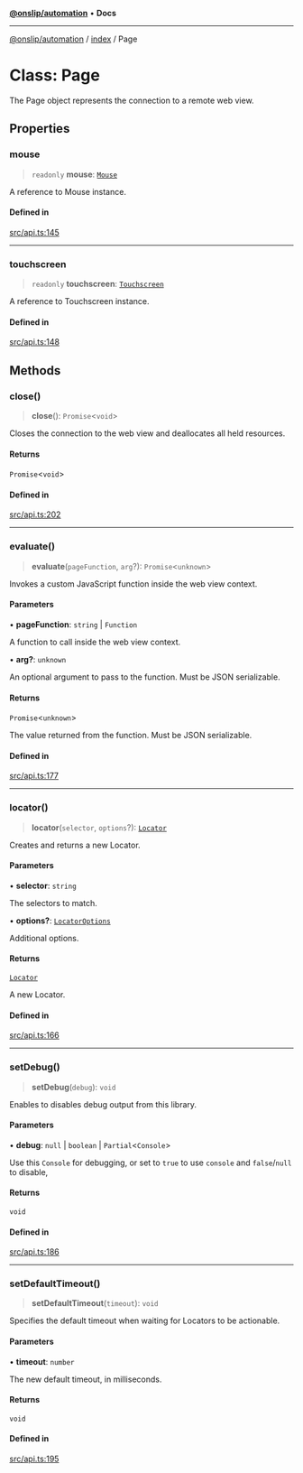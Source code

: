[**@onslip/automation**](../../README.md) • **Docs**

***

[@onslip/automation](../../README.md) / [index](../README.md) / Page

# Class: Page

The Page object represents the connection to a remote web view.

## Properties

### mouse

> `readonly` **mouse**: [`Mouse`](Mouse.md)

A reference to Mouse instance.

#### Defined in

[src/api.ts:145](https://github.com/Onslip/automation/blob/55b36c4eed89afe82661a6ac79a41de9a854a3d0/src/api.ts#L145)

***

### touchscreen

> `readonly` **touchscreen**: [`Touchscreen`](Touchscreen.md)

A reference to Touchscreen instance.

#### Defined in

[src/api.ts:148](https://github.com/Onslip/automation/blob/55b36c4eed89afe82661a6ac79a41de9a854a3d0/src/api.ts#L148)

## Methods

### close()

> **close**(): `Promise`\<`void`\>

Closes the connection to the web view and deallocates all held resources.

#### Returns

`Promise`\<`void`\>

#### Defined in

[src/api.ts:202](https://github.com/Onslip/automation/blob/55b36c4eed89afe82661a6ac79a41de9a854a3d0/src/api.ts#L202)

***

### evaluate()

> **evaluate**(`pageFunction`, `arg`?): `Promise`\<`unknown`\>

Invokes a custom JavaScript function inside the web view context.

#### Parameters

• **pageFunction**: `string` \| `Function`

A function to call inside the web view context.

• **arg?**: `unknown`

An optional argument to pass to the function. Must be JSON serializable.

#### Returns

`Promise`\<`unknown`\>

The value returned from the function. Must be JSON serializable.

#### Defined in

[src/api.ts:177](https://github.com/Onslip/automation/blob/55b36c4eed89afe82661a6ac79a41de9a854a3d0/src/api.ts#L177)

***

### locator()

> **locator**(`selector`, `options`?): [`Locator`](Locator.md)

Creates and returns a new Locator.

#### Parameters

• **selector**: `string`

The selectors to match.

• **options?**: [`LocatorOptions`](../interfaces/LocatorOptions.md)

Additional options.

#### Returns

[`Locator`](Locator.md)

A new Locator.

#### Defined in

[src/api.ts:166](https://github.com/Onslip/automation/blob/55b36c4eed89afe82661a6ac79a41de9a854a3d0/src/api.ts#L166)

***

### setDebug()

> **setDebug**(`debug`): `void`

Enables to disables debug output from this library.

#### Parameters

• **debug**: `null` \| `boolean` \| `Partial`\<`Console`\>

Use this `Console` for debugging, or set to `true` to use `console` and `false`/`null` to disable,

#### Returns

`void`

#### Defined in

[src/api.ts:186](https://github.com/Onslip/automation/blob/55b36c4eed89afe82661a6ac79a41de9a854a3d0/src/api.ts#L186)

***

### setDefaultTimeout()

> **setDefaultTimeout**(`timeout`): `void`

Specifies the default timeout when waiting for Locators to be actionable.

#### Parameters

• **timeout**: `number`

The new default timeout, in milliseconds.

#### Returns

`void`

#### Defined in

[src/api.ts:195](https://github.com/Onslip/automation/blob/55b36c4eed89afe82661a6ac79a41de9a854a3d0/src/api.ts#L195)
